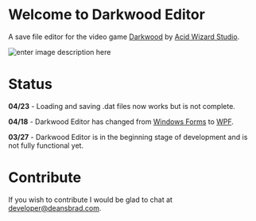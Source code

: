 # Welcome to Darkwood Editor
A save file editor for the video game [Darkwood](https://www.darkwoodgame.com/) by [Acid Wizard Studio](https://www.acidwizardstudio.com/).

![enter image description here](https://i.imgur.com/egELOZF.png)

# Status
**04/23** - Loading and saving .dat files now works but is not complete.

**04/18** - Darkwood Editor has changed from [Windows Forms](https://learn.microsoft.com/en-us/dotnet/desktop/winforms/overview/?view=netdesktop-8.0) to [WPF](https://learn.microsoft.com/en-us/dotnet/desktop/wpf/overview/?view=netdesktop-8.0).

**03/27** - Darkwood Editor is in the beginning stage of development and is not fully functional yet.

# Contribute
If you wish to contribute I would be glad to chat at developer@deansbrad.com.